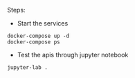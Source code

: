 Steps:

- Start the services
```shell
docker-compose up -d
docker-compose ps
```

- Test the apis through jupyter notebook
```shell
jupyter-lab .     
```

